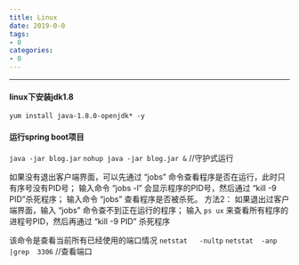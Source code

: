 ```yaml
---
title: Linux 
date: 2019-0-0
tags:
- 0
categories:
- 0
---
```

***
<!-- more -->
#### linux下安装jdk1.8
`yum install java-1.8.0-openjdk* -y`

#### 运行spring boot项目 
`java -jar blog.jar`
`nohup java -jar blog.jar &`         //守护式运行

如果没有退出客户端界面，可以先通过 “jobs” 命令查看程序是否在运行，此时只有序号没有PID号；
输入命令 “jobs -l” 会显示程序的PID号，然后通过 “kill -9 PID”杀死程序；
输入命令 “jobs” 查看程序是否被杀死。
方法2：
如果退出过客户端界面，输入 “jobs” 命令查不到正在运行的程序；
输入 `ps ux` 来查看所有程序的进程号PID，然后再通过 “kill -9 PID” 杀死程序


该命令是查看当前所有已经使用的端口情况
`netstat   -nultp`
`netstat  -anp  |grep  3306`   //查看端口
